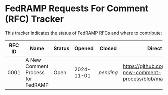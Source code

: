 # FedRAMP Requests For Comment (RFC) Tracker

This tracker indicates the status of FedRAMP RFCs and where to contribute:

| RFC ID | Name                              | Status | Opened     | Closed    | Direct Link to RFC                                                           | Discussion / Output                                                |
| ------ | --------------------------------- | ------ | ---------- | --------- | ---------------------------------------------------------------------------- | ------------------------------------------------------------------ |
| 0001   | A New Comment Process for FedRAMP | Open   | 2024-11-01 | _pending_ | https://github.com/FedRAMP/rfc0001-new-comment-process/blob/main/rfc/0001.md | https://github.com/FedRAMP/rfc0001-new-comment-process/discussions |
